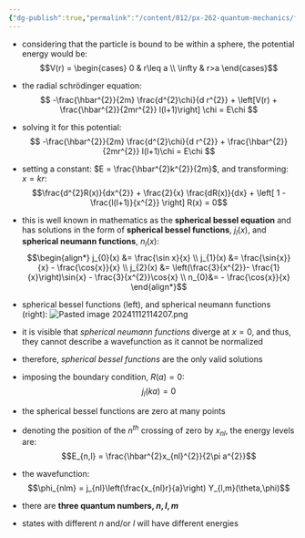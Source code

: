 ```yaml
---
{"dg-publish":true,"permalink":"/content/012/px-262-quantum-mechanics/f-3-d-systems/px-262-f5-particle-in-a-spherical-potential-well/"}
---
```


- considering that the particle is bound to be within a sphere, the potential energy would be: 
$$V(r) = \begin{cases} 0 & r\leq a \\ \infty & r>a \end{cases}$$
- the radial schrödinger equation: 
  $$ -\frac{\hbar^{2}}{2m} \frac{d^{2}\chi}{d r^{2}} + \left[V(r) + \frac{\hbar^{2}}{2mr^{2}} l(l+1)\right] \chi = E\chi $$
- solving it for this potential: 
  $$ -\frac{\hbar^{2}}{2m} \frac{d^{2}\chi}{d r^{2}} + \frac{\hbar^{2}}{2mr^{2}} l(l+1)\chi = E\chi $$
- setting a constant: $E = \frac{\hbar^{2}k^{2}}{2m}$, and transforming: $x = kr:$ 
  $$\frac{d^{2}R(x)}{dx^{2}} + \frac{2}{x} \frac{dR(x)}{dx} + \left[ 1 - \frac{l(l+1)}{x^{2}} \right] R(x) = 0$$
- this is well known in mathematics as the **spherical bessel equation** and has solutions in the form of **spherical bessel functions**, $j_{l}(x)$, and **spherical neumann functions**, $n_{l}(x):$ 
$$\begin{align*}
	j_{0}(x) &= \frac{\sin x}{x} \\
	j_{1}(x) &= \frac{\sin{x}}{x} - \frac{\cos{x}}{x} \\
	j_{2}(x) &= \left(\frac{3}{x^{2}}- \frac{1}{x}\right)\sin{x} - \frac{3}{x^{2}}\cos{x} \\
	n_{0}&= - \frac{\cos{x}}{x}
\end{align*}$$ 
- spherical bessel functions (left), and spherical neumann functions (right): ![Pasted image 20241112114207.png](/img/user/pics/Pasted%20image%2020241112114207.png)
- it is visible that *spherical neumann functions* diverge at $x=0$, and thus, they cannot describe a wavefunction as it cannot be normalized
- therefore, *spherical bessel functions* are the only valid solutions

- imposing the boundary condition, $R(a)=0:$ 
$$j_{l}(ka) = 0$$
- the spherical bessel functions are zero at many points
- denoting the position of the $n^{th}$ crossing of zero by $x_{nl}$, the energy levels are: 
  $$E_{n,l} = \frac{\hbar^{2}x_{nl}^{2}}{2\pi a^{2}}$$
- the wavefunction: 
  $$\phi_{nlm} = j_{nl}\left(\frac{x_{nl}r}{a}\right) Y_{l,m}(\theta,\phi)$$
- there are **three quantum numbers, $n,l,m$**
- states with different $n$ and/or $l$ will have different energies
